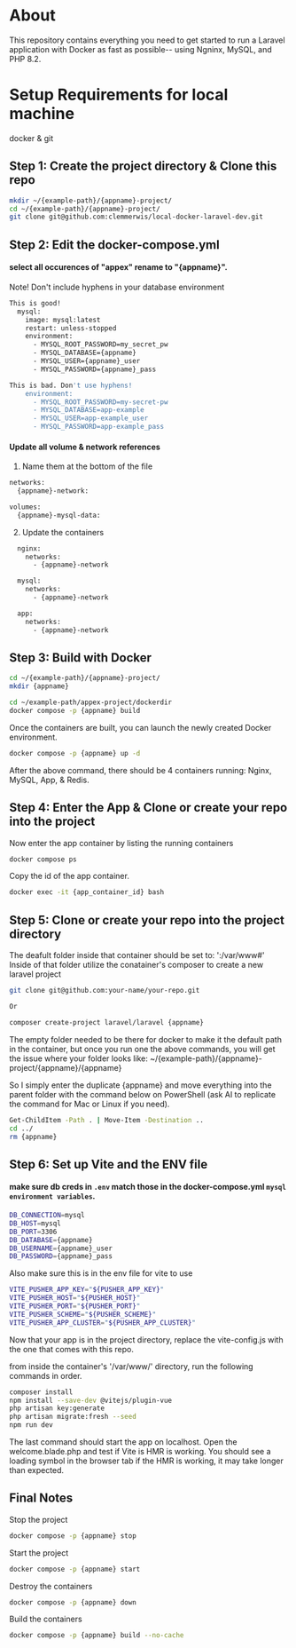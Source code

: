 # About
This repository contains everything you need to get started to run a 
Laravel application with Docker as fast as possible-- using Ngninx, MySQL, and PHP 8.2.

# Setup Requirements for local machine
docker & git

## Step 1: Create the project directory & Clone this repo
```sh
mkdir ~/{example-path}/{appname}-project/
cd ~/{example-path}/{appname}-project/
git clone git@github.com:clemmerwis/local-docker-laravel-dev.git
```

## Step 2: Edit the docker-compose.yml

#### select all occurences of "appex" rename to "{appname}".

Note! Don't include hyphens in your database environment
```sh
This is good!
  mysql:
    image: mysql:latest
    restart: unless-stopped
    environment:
      - MYSQL_ROOT_PASSWORD=my_secret_pw
      - MYSQL_DATABASE={appname}
      - MYSQL_USER={appname}_user
      - MYSQL_PASSWORD={appname}_pass

This is bad. Don't use hyphens!
    environment:
      - MYSQL_ROOT_PASSWORD=my-secret-pw
      - MYSQL_DATABASE=app-example
      - MYSQL_USER=app-example_user
      - MYSQL_PASSWORD=app-example_pass
```

#### Update all volume & network references

1. Name them at the bottom of the file
```sh
networks:
  {appname}-network:
```

```sh
volumes:
  {appname}-mysql-data:
```

2. Update the containers
```sh
  nginx:
    networks:
      - {appname}-network

  mysql:
    networks:
      - {appname}-network

  app:
    networks:
      - {appname}-network
```

## Step 3: Build with Docker
```sh
cd ~/{example-path}/{appname}-project/
mkdir {appname}

cd ~/example-path/appex-project/dockerdir
docker compose -p {appname} build
```

Once the containers are built, you can launch the newly created Docker environment.

```sh
docker compose -p {appname} up -d
```

After the above command, there should be 4 containers running: Nginx, MySQL, App, & Redis.

## Step 4: Enter the App & Clone or create your repo into the project 
Now enter the app container by listing the running containers

```sh
docker compose ps
```

Copy the id of the app container.

```sh
docker exec -it {app_container_id} bash
```

## Step 5: Clone or create your repo into the project directory

The deafult folder inside that container should be set to: ':/var/www#'
Inside of that folder utilize the conatainer's composer to create a new laravel project

```sh
git clone git@github.com:your-name/your-repo.git

Or

composer create-project laravel/laravel {appname}
```

The empty folder needed to be there for docker to make it the default path in the container, but once you run one the above commands,
you will get the issue where your folder looks like: ~/{example-path}/{appname}-project/{appname}/{appname}

So I simply enter the duplicate {appname} and move everything into the parent folder with the command below on PowerShell (ask AI to replicate the command for Mac or Linux if you need).
```sh
Get-ChildItem -Path . | Move-Item -Destination ..
cd ../
rm {appname}
```

## Step 6: Set up Vite and the ENV file
#### make sure db creds in `.env` match those in the docker-compose.yml `mysql environment variables`.
```sh
DB_CONNECTION=mysql
DB_HOST=mysql
DB_PORT=3306
DB_DATABASE={appname}
DB_USERNAME={appname}_user
DB_PASSWORD={appname}_pass
```
Also make sure this is in the env file for vite to use
```sh
VITE_PUSHER_APP_KEY="${PUSHER_APP_KEY}"
VITE_PUSHER_HOST="${PUSHER_HOST}"
VITE_PUSHER_PORT="${PUSHER_PORT}"
VITE_PUSHER_SCHEME="${PUSHER_SCHEME}"
VITE_PUSHER_APP_CLUSTER="${PUSHER_APP_CLUSTER}"
```

Now that your app is in the project directory, replace the vite-config.js with the one that comes with this repo.


from inside the container's '/var/www/' directory, run the following commands in order.

```sh
composer install
npm install --save-dev @vitejs/plugin-vue
php artisan key:generate
php artisan migrate:fresh --seed
npm run dev
```

The last command should start the app on localhost. Open the welcome.blade.php
and test if Vite is HMR is working. You should see a loading symbol in the browser tab if the HMR is working, it may take longer than expected.

## Final Notes
Stop the project

```sh
docker compose -p {appname} stop 
```

Start the project

```sh
docker compose -p {appname} start 
```

Destroy the containers

```sh
docker compose -p {appname} down 
```

Build the containers

```sh
docker compose -p {appname} build --no-cache
```
